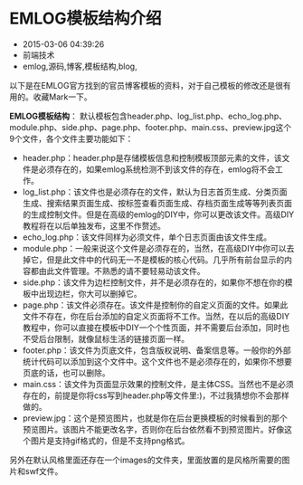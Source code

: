 # EMLOG模板结构介绍
- 2015-03-06 04:39:26
- 前端技术
- emlog,源码,博客,模板结构,blog,

<!--markdown-->以下是在EMLOG官方找到的官员博客模板的资料，对于自己模板的修改还是很有用的。收藏Mark一下。


<!--more-->


**EMLOG模板结构**：
默认模板包含header.php、log_list.php、echo_log.php、module.php、side.php、page.php、footer.php、main.css、preview.jpg这个9个文件，各个文件主要功能如下：

 - header.php：header.php是存储模板信息和控制模板顶部元素的文件，该文件是必须存在的，如果emlog系统检测不到该文件的存在，emlog将不会工作。
 - log_list.php：该文件也是必须存在的文件，默认为日志首页生成、分类页面生成、搜索结果页面生成、按标签查看页面生成、存档页面生成等等列表页面的生成控制文件。但是在高级的emlog的DIY中，你可以更改该文件。高级DIY教程将在以后单独发布，这里不作赘述。
 - echo_log.php：该文件同样为必须文件，单个日志页面由该文件生成。
 - module.php：一般来说这个文件是必须存在的，当然，在高级DIY中你可以去掉它，但是此文件中的代码无一不是模板的核心代码。几乎所有前台显示的内容都由此文件管理。不熟悉的请不要轻易动该文件。
 - side.php：该文件为边栏控制文件，并不是必须存在的，如果你不想在你的模板中出现边栏，你大可以删掉它。
 - page.php：该文件必须存在。该文件是控制你的自定义页面的文件。如果此文件不存在，你在后台添加的自定义页面将不工作。当然，在以后的高级DIY教程中，你可以直接在模板中DIY一个个性页面，并不需要后台添加，同时也不受后台限制，就像鼠标生活的链接页面一样。
 - footer.php：该文件为页底文件，包含版权说明、备案信息等。一般你的外部统计代码可以添加到这个文件中。这个文件也不是必须存在的，如果你不想要页底的话，也可以删除。
 - main.css：该文件为页面显示效果的控制文件，是主体CSS。当然也不是必须存在的，前提是你将css写到header.php等文件里:)，不过我猜想你不会那样做的。
 - preview.jpg：这个是预览图片，也就是你在后台更换模板的时候看到的那个预览图片。该图片不能更改名字，否则你在后台依然看不到预览图片。好像这个图片是支持gif格式的，但是不支持png格式。

另外在默认风格里面还存在一个images的文件夹，里面放置的是风格所需要的图片和swf文件。